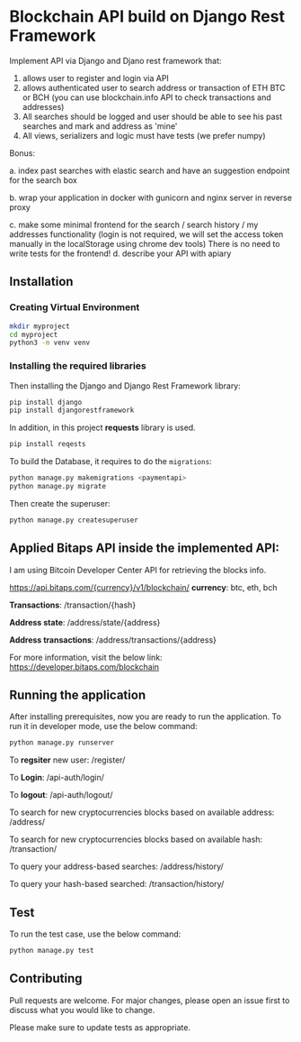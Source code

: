 # Blockchain API build on Django Rest Framework

Implement API via Django and Djano rest framework
that:
1. allows user to register and login via API
2. allows authenticated user to search address or transaction of ETH BTC or BCH (you can use blockchain.info API to check transactions and addresses)
3. All searches should be logged and user should be able to see his past searches and mark and address as 'mine'
4. All views, serializers and logic must have tests (we prefer numpy)

Bonus:

a. index past searches with elastic search and have an suggestion endpoint for the search box

b. wrap your application in docker with gunicorn and nginx server in reverse proxy

c. make some minimal frontend for the search / search history / my addresses functionality (login is not required, we will set the access token manually in the localStorage using chrome dev tools)
There is no need to write tests for the frontend!
d. describe your API with apiary


## Installation

### Creating Virtual Environment

```bash
mkdir myproject
cd myproject
python3 -m venv venv
```

### Installing the required libraries

Then installing the Django and Django Rest Framework library:

```bash
pip install django
pip install djangorestframework
```
In addition, in this project **requests** library is used.

```bash
pip install reqests
```

To build the Database, it requires to do the `migrations`:

```bash
python manage.py makemigrations <paymentapi>
python manage.py migrate
```

Then create the superuser:

```bash
python manage.py createsuperuser
```


## Applied Bitaps API inside the implemented API:

I am using Bitcoin Developer Center API for retrieving the blocks info.

https://api.bitaps.com/{currency}/v1/blockchain/
**currency**: btc, eth, bch

**Transactions**:  /transaction/{hash}

**Address state**: /address/state/{address}

**Address transactions**:  /address/transactions/{address}

For more information, visit the below link:
https://developer.bitaps.com/blockchain


## Running the application

After installing prerequisites, now you are ready to run the application.
To run it in developer mode, use the below command:

```bash
python manage.py runserver
```

To **regsiter** new user: <url>/register/
  
To **Login**: <url>/api-auth/login/
  
To **logout**: <url>/api-auth/logout/

To search for new cryptocurrencies blocks based on available address: <url>/address/
  
To search for new cryptocurrencies blocks based on available hash: <url>/transaction/

To query your address-based searches: <url>/address/history/
  
To query your hash-based searched: <url>/transaction/history/

## Test

To run the test case, use the below command:

```bash
python manage.py test
```

## Contributing
Pull requests are welcome. For major changes, please open an issue first to discuss what you would like to change.

Please make sure to update tests as appropriate.
